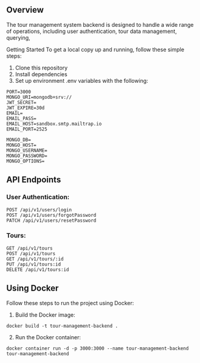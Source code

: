 ## Overview
The tour management system backend is designed to handle a wide range of operations, including user authentication, tour data management, querying,

Getting Started
To get a local copy up and running, follow these simple steps:

1. Clone this repository
2. Install dependencies
3. Set up environment .env variables with the following:

```
PORT=3000
MONGO_URI=mongodb+srv://
JWT_SECRET=
JWT_EXPIRE=30d
EMAIL=
EMAIL_PASS=
EMAIL_HOST=sandbox.smtp.mailtrap.io
EMAIL_PORT=2525

MONGO_DB=
MONGO_HOST=
MONGO_USERNAME=
MONGO_PASSWORD=
MONGO_OPTIONS=
```



## API Endpoints

### User Authentication:

```POST /api/v1/users/signup
POST /api/v1/users/login
POST /api/v1/users/forgotPassword
PATCH /api/v1/users/resetPassword
```
### Tours:
```
GET /api/v1/tours
POST /api/v1/tours
GET /api/v1/tours/:id
PUT /api/v1/tours:id 
DELETE /api/v1/tours:id 
```

## Using Docker
Follow these steps to run the project using Docker:

1. Build the Docker image:

`docker build -t tour-management-backend .`

2. Run the Docker container:

`docker container run -d -p 3000:3000 --name tour-management-backend tour-management-backend`
